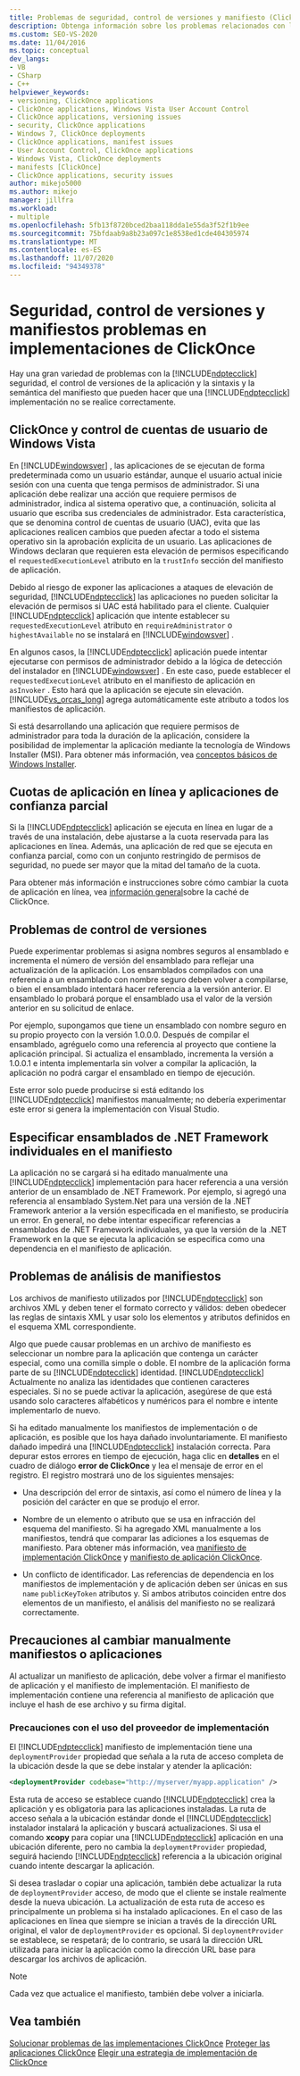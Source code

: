 ```yaml
---
title: Problemas de seguridad, control de versiones y manifiesto (ClickOnce)
description: Obtenga información sobre los problemas relacionados con la seguridad de ClickOnce, las versiones de las aplicaciones y la sintaxis y la semántica del manifiesto que pueden hacer que una implementación ClickOnce no se realice correctamente.
ms.custom: SEO-VS-2020
ms.date: 11/04/2016
ms.topic: conceptual
dev_langs:
- VB
- CSharp
- C++
helpviewer_keywords:
- versioning, ClickOnce applications
- ClickOnce applications, Windows Vista User Account Control
- ClickOnce applications, versioning issues
- security, ClickOnce applications
- Windows 7, ClickOnce deployments
- ClickOnce applications, manifest issues
- User Account Control, ClickOnce applications
- Windows Vista, ClickOnce deployments
- manifests [ClickOnce]
- ClickOnce applications, security issues
author: mikejo5000
ms.author: mikejo
manager: jillfra
ms.workload:
- multiple
ms.openlocfilehash: 5fb13f8720bced2baa118dda1e55da3f52f1b9ee
ms.sourcegitcommit: 75bfdaab9a8b23a097c1e8538ed1cde404305974
ms.translationtype: MT
ms.contentlocale: es-ES
ms.lasthandoff: 11/07/2020
ms.locfileid: "94349378"
---
```

# <a name="security-versioning-and-manifest-issues-in-clickonce-deployments"></a>Seguridad, control de versiones y manifiestos problemas en implementaciones de ClickOnce

Hay una gran variedad de problemas con la [!INCLUDE[ndptecclick](../deployment/includes/ndptecclick_md.md)] seguridad, el control de versiones de la aplicación y la sintaxis y la semántica del manifiesto que pueden hacer que una [!INCLUDE[ndptecclick](../deployment/includes/ndptecclick_md.md)] implementación no se realice correctamente.

## <a name="clickonce-and-windows-vista-user-account-control"></a>ClickOnce y control de cuentas de usuario de Windows Vista

En [!INCLUDE[windowsver](../deployment/includes/windowsver_md.md)] , las aplicaciones de se ejecutan de forma predeterminada como un usuario estándar, aunque el usuario actual inicie sesión con una cuenta que tenga permisos de administrador. Si una aplicación debe realizar una acción que requiere permisos de administrador, indica al sistema operativo que, a continuación, solicita al usuario que escriba sus credenciales de administrador. Esta característica, que se denomina control de cuentas de usuario (UAC), evita que las aplicaciones realicen cambios que pueden afectar a todo el sistema operativo sin la aprobación explícita de un usuario. Las aplicaciones de Windows declaran que requieren esta elevación de permisos especificando el `requestedExecutionLevel` atributo en la `trustInfo` sección del manifiesto de aplicación.

Debido al riesgo de exponer las aplicaciones a ataques de elevación de seguridad, [!INCLUDE[ndptecclick](../deployment/includes/ndptecclick_md.md)] las aplicaciones no pueden solicitar la elevación de permisos si UAC está habilitado para el cliente. Cualquier [!INCLUDE[ndptecclick](../deployment/includes/ndptecclick_md.md)] aplicación que intente establecer su `requestedExecutionLevel` atributo en `requireAdministrator` o `highestAvailable` no se instalará en [!INCLUDE[windowsver](../deployment/includes/windowsver_md.md)] .

En algunos casos, la [!INCLUDE[ndptecclick](../deployment/includes/ndptecclick_md.md)] aplicación puede intentar ejecutarse con permisos de administrador debido a la lógica de detección del instalador en [!INCLUDE[windowsver](../deployment/includes/windowsver_md.md)] . En este caso, puede establecer el `requestedExecutionLevel` atributo en el manifiesto de aplicación en `asInvoker` . Esto hará que la aplicación se ejecute sin elevación. [!INCLUDE[vs_orcas_long](../debugger/includes/vs_orcas_long_md.md)] agrega automáticamente este atributo a todos los manifiestos de aplicación.

Si está desarrollando una aplicación que requiere permisos de administrador para toda la duración de la aplicación, considere la posibilidad de implementar la aplicación mediante la tecnología de Windows Installer (MSI). Para obtener más información, vea [conceptos básicos de Windows Installer](../extensibility/internals/windows-installer-basics.md).

## <a name="online-application-quotas-and-partial-trust-applications"></a>Cuotas de aplicación en línea y aplicaciones de confianza parcial

Si la [!INCLUDE[ndptecclick](../deployment/includes/ndptecclick_md.md)] aplicación se ejecuta en línea en lugar de a través de una instalación, debe ajustarse a la cuota reservada para las aplicaciones en línea. Además, una aplicación de red que se ejecuta en confianza parcial, como con un conjunto restringido de permisos de seguridad, no puede ser mayor que la mitad del tamaño de la cuota.

Para obtener más información e instrucciones sobre cómo cambiar la cuota de aplicación en línea, vea [información general](../deployment/clickonce-cache-overview.md)sobre la caché de ClickOnce.

## <a name="versioning-issues"></a>Problemas de control de versiones

Puede experimentar problemas si asigna nombres seguros al ensamblado e incrementa el número de versión del ensamblado para reflejar una actualización de la aplicación. Los ensamblados compilados con una referencia a un ensamblado con nombre seguro deben volver a compilarse, o bien el ensamblado intentará hacer referencia a la versión anterior. El ensamblado lo probará porque el ensamblado usa el valor de la versión anterior en su solicitud de enlace.

Por ejemplo, supongamos que tiene un ensamblado con nombre seguro en su propio proyecto con la versión 1.0.0.0. Después de compilar el ensamblado, agréguelo como una referencia al proyecto que contiene la aplicación principal. Si actualiza el ensamblado, incrementa la versión a 1.0.0.1 e intenta implementarla sin volver a compilar la aplicación, la aplicación no podrá cargar el ensamblado en tiempo de ejecución.

Este error solo puede producirse si está editando los [!INCLUDE[ndptecclick](../deployment/includes/ndptecclick_md.md)] manifiestos manualmente; no debería experimentar este error si genera la implementación con Visual Studio.

## <a name="specify-individual-net-framework-assemblies-in-the-manifest"></a>Especificar ensamblados de .NET Framework individuales en el manifiesto

La aplicación no se cargará si ha editado manualmente una [!INCLUDE[ndptecclick](../deployment/includes/ndptecclick_md.md)] implementación para hacer referencia a una versión anterior de un ensamblado de .NET Framework. Por ejemplo, si agregó una referencia al ensamblado System.Net para una versión de la .NET Framework anterior a la versión especificada en el manifiesto, se produciría un error. En general, no debe intentar especificar referencias a ensamblados de .NET Framework individuales, ya que la versión de la .NET Framework en la que se ejecuta la aplicación se especifica como una dependencia en el manifiesto de aplicación.

## <a name="manifest-parsing-issues"></a>Problemas de análisis de manifiestos

Los archivos de manifiesto utilizados por [!INCLUDE[ndptecclick](../deployment/includes/ndptecclick_md.md)] son archivos XML y deben tener el formato correcto y válidos: deben obedecer las reglas de sintaxis XML y usar solo los elementos y atributos definidos en el esquema XML correspondiente.

Algo que puede causar problemas en un archivo de manifiesto es seleccionar un nombre para la aplicación que contenga un carácter especial, como una comilla simple o doble. El nombre de la aplicación forma parte de su [!INCLUDE[ndptecclick](../deployment/includes/ndptecclick_md.md)] identidad. [!INCLUDE[ndptecclick](../deployment/includes/ndptecclick_md.md)] Actualmente no analiza las identidades que contienen caracteres especiales. Si no se puede activar la aplicación, asegúrese de que está usando solo caracteres alfabéticos y numéricos para el nombre e intente implementarlo de nuevo.

Si ha editado manualmente los manifiestos de implementación o de aplicación, es posible que los haya dañado involuntariamente. El manifiesto dañado impedirá una [!INCLUDE[ndptecclick](../deployment/includes/ndptecclick_md.md)] instalación correcta. Para depurar estos errores en tiempo de ejecución, haga clic en **detalles** en el cuadro de diálogo **error de ClickOnce** y lea el mensaje de error en el registro. El registro mostrará uno de los siguientes mensajes:

- Una descripción del error de sintaxis, así como el número de línea y la posición del carácter en que se produjo el error.

- Nombre de un elemento o atributo que se usa en infracción del esquema del manifiesto. Si ha agregado XML manualmente a los manifiestos, tendrá que comparar las adiciones a los esquemas de manifiesto. Para obtener más información, vea [manifiesto de implementación ClickOnce](../deployment/clickonce-deployment-manifest.md) y [manifiesto de aplicación ClickOnce](../deployment/clickonce-application-manifest.md).

- Un conflicto de identificador. Las referencias de dependencia en los manifiestos de implementación y de aplicación deben ser únicas en sus `name` `publicKeyToken` atributos y. Si ambos atributos coinciden entre dos elementos de un manifiesto, el análisis del manifiesto no se realizará correctamente.

## <a name="precautions-when-manually-changing-manifests-or-applications"></a>Precauciones al cambiar manualmente manifiestos o aplicaciones

Al actualizar un manifiesto de aplicación, debe volver a firmar el manifiesto de aplicación y el manifiesto de implementación. El manifiesto de implementación contiene una referencia al manifiesto de aplicación que incluye el hash de ese archivo y su firma digital.

### <a name="precautions-with-deployment-provider-usage"></a>Precauciones con el uso del proveedor de implementación

El [!INCLUDE[ndptecclick](../deployment/includes/ndptecclick_md.md)] manifiesto de implementación tiene una `deploymentProvider` propiedad que señala a la ruta de acceso completa de la ubicación desde la que se debe instalar y atender la aplicación:

```xml
<deploymentProvider codebase="http://myserver/myapp.application" />
```

Esta ruta de acceso se establece cuando [!INCLUDE[ndptecclick](../deployment/includes/ndptecclick_md.md)] crea la aplicación y es obligatoria para las aplicaciones instaladas. La ruta de acceso señala a la ubicación estándar donde el [!INCLUDE[ndptecclick](../deployment/includes/ndptecclick_md.md)] instalador instalará la aplicación y buscará actualizaciones. Si usa el comando **xcopy** para copiar una [!INCLUDE[ndptecclick](../deployment/includes/ndptecclick_md.md)] aplicación en una ubicación diferente, pero no cambia la `deploymentProvider` propiedad, seguirá haciendo [!INCLUDE[ndptecclick](../deployment/includes/ndptecclick_md.md)] referencia a la ubicación original cuando intente descargar la aplicación.

Si desea trasladar o copiar una aplicación, también debe actualizar la ruta de `deploymentProvider` acceso, de modo que el cliente se instale realmente desde la nueva ubicación. La actualización de esta ruta de acceso es principalmente un problema si ha instalado aplicaciones. En el caso de las aplicaciones en línea que siempre se inician a través de la dirección URL original, el valor de `deploymentProvider` es opcional. Si `deploymentProvider` se establece, se respetará; de lo contrario, se usará la dirección URL utilizada para iniciar la aplicación como la dirección URL base para descargar los archivos de aplicación.

> [!NOTE]
> Cada vez que actualice el manifiesto, también debe volver a iniciarla.

## <a name="see-also"></a>Vea también

[Solucionar problemas de las implementaciones ClickOnce](../deployment/troubleshooting-clickonce-deployments.md) 
 [Proteger las aplicaciones ClickOnce](../deployment/securing-clickonce-applications.md) 
 [Elegir una estrategia de implementación de ClickOnce](../deployment/choosing-a-clickonce-deployment-strategy.md)
